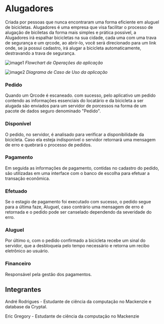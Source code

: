 # Alugadores
Criada por pessoas que nunca encontraram uma forma eficiente em aluguel de bicicletas. Alugadores é uma empresa que visa facilitar o processo de alugação de biciletas da forma mais simples e prática possivel, a Alugadores irá espalhar bicicletas na sua cidade, cada uma com uma trava de segurança e um qrcode, ao abrir-lo, você será direcionado para um link onde, se ja possui cadastro, irá alugar a bicicleta automaticamente, destravando a trava de segurança. 

![image1](https://i.ibb.co/tLKwMV3/Alugadores-Flowchart.png)
*Flowchart de Operações da aplicação*

![image2](https://cdn.discordapp.com/attachments/751444249182208120/756253194400825354/DiagramaCasoDeUso.png)
*Diagrama de Caso de Uso da aplicação*

### Pedido
Quando um Qrcode é escaneado. com sucesso, pelo aplicativo um pedido contendo as informações essenciais do locatário e da bicicleta a ser alugada são enviados para um servidor de porcessos na forma de um pacote de dados seguro denominado "Pedido".

### Disponível
O pedido, no servidor, é analisado para verificar a disponibilidade da bicicleta. Caso ela esteja indisponível o servidor retornará uma mensagem de erro e quebrará o processo de pedidos.

### Pagamento
Em seguida as informações de pagamento, contidas no cadastro do pedido, são utilizadas em uma interface com o banco de escolha para efetuar a transação econômica.

### Efetuado
Se o estagio de pagamento foi executado com sucesso, o pedido segue para a última faze, Aluguel, caso contrário uma mensagem de erro é retornada e o pedido pode ser canselado dependendo da severidade do erro.

### Aluguel
Por último o, com o pedido confirmado a bicicleta recebe um sinal do servidor, que a desbloqueia pelo tempo necessário e retorna um recibo eletrônico ao usuário.

### Financeiro
Responsável pela gestão dos pagamentos.

## Integrantes
André Rodrigues - Estudante de ciência da computação no Mackenzie e database da Cryptal.

Eric Gregory - Estudante de ciência da computação no Mackenzie
